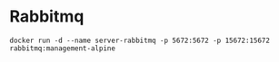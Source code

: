 # Rabbitmq

```
docker run -d --name server-rabbitmq -p 5672:5672 -p 15672:15672 rabbitmq:management-alpine
```